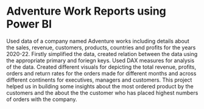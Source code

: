 # Adventure Work Reports using Power BI
Used data of a company named Adventure works including details about the sales, revenue, customers, products, countries and profits for the years 2020-22.
Firstly simplified the data, created relation between the data using the appropriate primary and foriegn keys.
Used DAX measures for analysis of the data.
Created different visuals for depicting the total revenue, profits, orders and return rates for the orders made for different months and across different continents for executives, managers and customers.
This project helped us in building some insights about the most ordered product by the customers and the about the the customer who has placed highest numbers of orders with the company.
